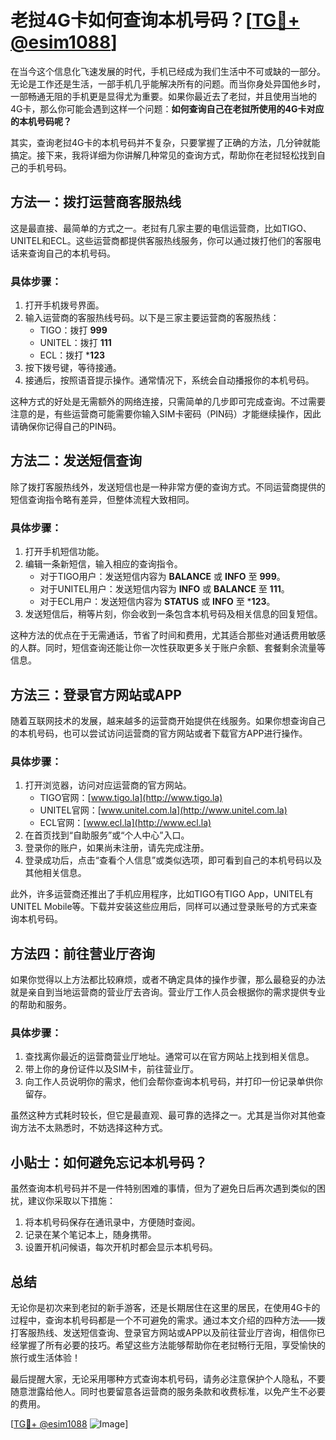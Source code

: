 # 老挝4G卡如何查询本机号码？[[TG💪+ @esim1088](https://t.me/s/esim1088)]

在当今这个信息化飞速发展的时代，手机已经成为我们生活中不可或缺的一部分。无论是工作还是生活，一部手机几乎能解决所有的问题。而当你身处异国他乡时，一部畅通无阻的手机更是显得尤为重要。如果你最近去了老挝，并且使用当地的4G卡，那么你可能会遇到这样一个问题：**如何查询自己在老挝所使用的4G卡对应的本机号码呢？**

其实，查询老挝4G卡的本机号码并不复杂，只要掌握了正确的方法，几分钟就能搞定。接下来，我将详细为你讲解几种常见的查询方式，帮助你在老挝轻松找到自己的手机号码。

## 方法一：拨打运营商客服热线

这是最直接、最简单的方式之一。老挝有几家主要的电信运营商，比如TIGO、UNITEL和ECL。这些运营商都提供客服热线服务，你可以通过拨打他们的客服电话来查询自己的本机号码。

### 具体步骤：
1. 打开手机拨号界面。
2. 输入运营商的客服热线号码。以下是三家主要运营商的客服热线：
   - TIGO：拨打 **999**
   - UNITEL：拨打 **111**
   - ECL：拨打 ***123**
3. 按下拨号键，等待接通。
4. 接通后，按照语音提示操作。通常情况下，系统会自动播报你的本机号码。

这种方式的好处是无需额外的网络连接，只需简单的几步即可完成查询。不过需要注意的是，有些运营商可能需要你输入SIM卡密码（PIN码）才能继续操作，因此请确保你记得自己的PIN码。

## 方法二：发送短信查询

除了拨打客服热线外，发送短信也是一种非常方便的查询方式。不同运营商提供的短信查询指令略有差异，但整体流程大致相同。

### 具体步骤：
1. 打开手机短信功能。
2. 编辑一条新短信，输入相应的查询指令。
   - 对于TIGO用户：发送短信内容为 **BALANCE** 或 **INFO** 至 **999**。
   - 对于UNITEL用户：发送短信内容为 **INFO** 或 **BALANCE** 至 **111**。
   - 对于ECL用户：发送短信内容为 **STATUS** 或 **INFO** 至 ***123**。
3. 发送短信后，稍等片刻，你会收到一条包含本机号码及相关信息的回复短信。

这种方法的优点在于无需通话，节省了时间和费用，尤其适合那些对通话费用敏感的人群。同时，短信查询还能让你一次性获取更多关于账户余额、套餐剩余流量等信息。

## 方法三：登录官方网站或APP

随着互联网技术的发展，越来越多的运营商开始提供在线服务。如果你想查询自己的本机号码，也可以尝试访问运营商的官方网站或者下载官方APP进行操作。

### 具体步骤：
1. 打开浏览器，访问对应运营商的官方网站。
   - TIGO官网：[www.tigo.la](http://www.tigo.la)
   - UNITEL官网：[www.unitel.com.la](http://www.unitel.com.la)
   - ECL官网：[www.ecl.la](http://www.ecl.la)
2. 在首页找到“自助服务”或“个人中心”入口。
3. 登录你的账户，如果尚未注册，请先完成注册。
4. 登录成功后，点击“查看个人信息”或类似选项，即可看到自己的本机号码以及其他相关信息。

此外，许多运营商还推出了手机应用程序，比如TIGO有TIGO App，UNITEL有UNITEL Mobile等。下载并安装这些应用后，同样可以通过登录账号的方式来查询本机号码。

## 方法四：前往营业厅咨询

如果你觉得以上方法都比较麻烦，或者不确定具体的操作步骤，那么最稳妥的办法就是亲自到当地运营商的营业厅去咨询。营业厅工作人员会根据你的需求提供专业的帮助和服务。

### 具体步骤：
1. 查找离你最近的运营商营业厅地址。通常可以在官方网站上找到相关信息。
2. 带上你的身份证件以及SIM卡，前往营业厅。
3. 向工作人员说明你的需求，他们会帮你查询本机号码，并打印一份记录单供你留存。

虽然这种方式耗时较长，但它是最直观、最可靠的选择之一。尤其是当你对其他查询方法不太熟悉时，不妨选择这种方式。

## 小贴士：如何避免忘记本机号码？

虽然查询本机号码并不是一件特别困难的事情，但为了避免日后再次遇到类似的困扰，建议你采取以下措施：

1. 将本机号码保存在通讯录中，方便随时查阅。
2. 记录在某个笔记本上，随身携带。
3. 设置开机问候语，每次开机时都会显示本机号码。

## 总结

无论你是初次来到老挝的新手游客，还是长期居住在这里的居民，在使用4G卡的过程中，查询本机号码都是一个不可避免的需求。通过本文介绍的四种方法——拨打客服热线、发送短信查询、登录官方网站或APP以及前往营业厅咨询，相信你已经掌握了所有必要的技巧。希望这些方法能够帮助你在老挝畅行无阻，享受愉快的旅行或生活体验！

最后提醒大家，无论采用哪种方式查询本机号码，请务必注意保护个人隐私，不要随意泄露给他人。同时也要留意各运营商的服务条款和收费标准，以免产生不必要的费用。

[[TG💪+ @esim1088](https://t.me/s/esim1088) ![Image](https://i.postimg.cc/4NQfJmqS/Snipaste-2025-05-13-00-14-12.png)]